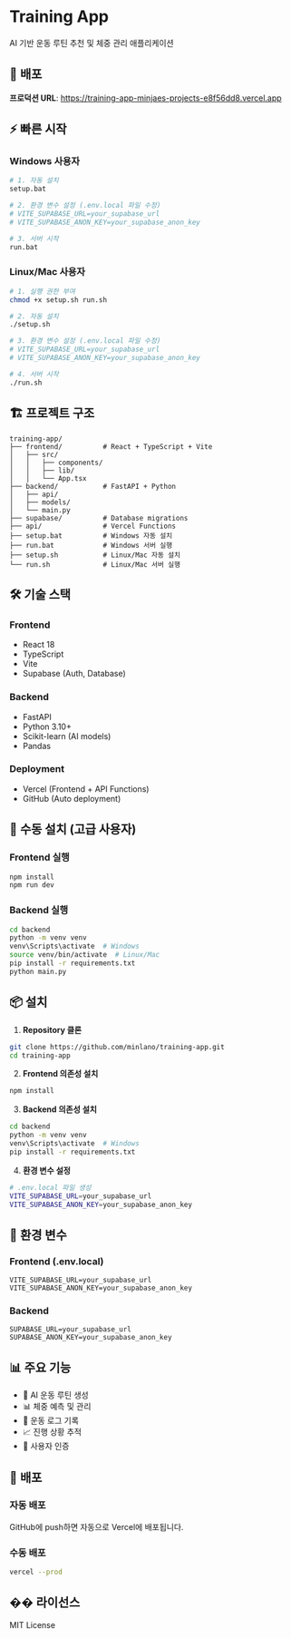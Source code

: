 # Training App

AI 기반 운동 루틴 추천 및 체중 관리 애플리케이션

## 🚀 배포

**프로덕션 URL**: https://training-app-minjaes-projects-e8f56dd8.vercel.app

## ⚡ 빠른 시작

### Windows 사용자
```bash
# 1. 자동 설치
setup.bat

# 2. 환경 변수 설정 (.env.local 파일 수정)
# VITE_SUPABASE_URL=your_supabase_url
# VITE_SUPABASE_ANON_KEY=your_supabase_anon_key

# 3. 서버 시작
run.bat
```

### Linux/Mac 사용자
```bash
# 1. 실행 권한 부여
chmod +x setup.sh run.sh

# 2. 자동 설치
./setup.sh

# 3. 환경 변수 설정 (.env.local 파일 수정)
# VITE_SUPABASE_URL=your_supabase_url
# VITE_SUPABASE_ANON_KEY=your_supabase_anon_key

# 4. 서버 시작
./run.sh
```

## 🏗️ 프로젝트 구조

```
training-app/
├── frontend/          # React + TypeScript + Vite
│   ├── src/
│   │   ├── components/
│   │   ├── lib/
│   │   └── App.tsx
├── backend/           # FastAPI + Python
│   ├── api/
│   ├── models/
│   └── main.py
├── supabase/          # Database migrations
├── api/               # Vercel Functions
├── setup.bat          # Windows 자동 설치
├── run.bat            # Windows 서버 실행
├── setup.sh           # Linux/Mac 자동 설치
└── run.sh             # Linux/Mac 서버 실행
```

## 🛠️ 기술 스택

### Frontend
- React 18
- TypeScript
- Vite
- Supabase (Auth, Database)

### Backend
- FastAPI
- Python 3.10+
- Scikit-learn (AI models)
- Pandas

### Deployment
- Vercel (Frontend + API Functions)
- GitHub (Auto deployment)

## 🚀 수동 설치 (고급 사용자)

### Frontend 실행
```bash
npm install
npm run dev
```

### Backend 실행
```bash
cd backend
python -m venv venv
venv\Scripts\activate  # Windows
source venv/bin/activate  # Linux/Mac
pip install -r requirements.txt
python main.py
```

## 📦 설치

1. **Repository 클론**
```bash
git clone https://github.com/minlano/training-app.git
cd training-app
```

2. **Frontend 의존성 설치**
```bash
npm install
```

3. **Backend 의존성 설치**
```bash
cd backend
python -m venv venv
venv\Scripts\activate  # Windows
pip install -r requirements.txt
```

4. **환경 변수 설정**
```bash
# .env.local 파일 생성
VITE_SUPABASE_URL=your_supabase_url
VITE_SUPABASE_ANON_KEY=your_supabase_anon_key
```

## 🔧 환경 변수

### Frontend (.env.local)
```
VITE_SUPABASE_URL=your_supabase_url
VITE_SUPABASE_ANON_KEY=your_supabase_anon_key
```

### Backend
```
SUPABASE_URL=your_supabase_url
SUPABASE_ANON_KEY=your_supabase_anon_key
```

## 📊 주요 기능

- 🤖 AI 운동 루틴 생성
- 📊 체중 예측 및 관리
- 💪 운동 로그 기록
- 📈 진행 상황 추적
- 🔐 사용자 인증

## 🚀 배포

### 자동 배포
GitHub에 push하면 자동으로 Vercel에 배포됩니다.

### 수동 배포
```bash
vercel --prod
```

## �� 라이선스

MIT License
